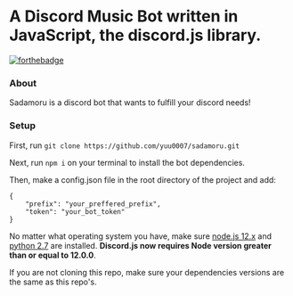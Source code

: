 # A Discord Music Bot written in JavaScript, the discord.js library.

[![forthebadge](https://forthebadge.com/images/badges/made-with-javascript.svg)](https://forthebadge.com)

### About
Sadamoru is a discord bot that wants to fulfill your discord needs!

### Setup
First, run `git clone https://github.com/yuu0007/sadamoru.git`

Next, run `npm i` on your terminal to install the bot dependencies.

Then, make a config.json file in the root directory of the project and add:

```
{
    "prefix": "your_preffered_prefix",
    "token": "your_bot_token" 
}
```

No matter what operating system you have, make sure [node.js 12.x](https://nodejs.org/en/download/) and [python 2.7](https://www.python.org/downloads/) are installed. **Discord.js now requires Node version greater than or equal to 12.0.0**.

If you are not cloning this repo, make sure your dependencies versions are the same as this repo's.
